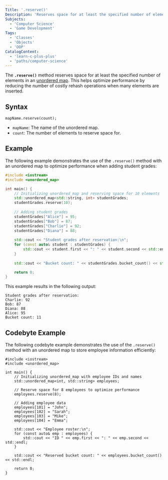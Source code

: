 ```yaml
---
Title: '.reserve()'
Description: 'Reserves space for at least the specified number of elements in an unordered map.'
Subjects:
  - 'Computer Science'
  - 'Game Development'
Tags:
  - 'Classes'
  - 'Objects'
  - 'OOP'
CatalogContent:
  - 'learn-c-plus-plus'
  - 'paths/computer-science'
---
```


The **`.reserve()`** method reserves space for at least the specified number of elements in an [unordered map](https://www.codecademy.com/resources/docs/cpp/unordered-map). This helps optimize performance by reducing the number of costly rehash operations when many elements are inserted.

## Syntax

```pseudo
mapName.reserve(count);
```

- `mapName`: The name of the unordered map.
- `count`: The number of elements to reserve space for.

## Example

The following example demonstrates the use of the `.reserve()` method with an unordered map to optimize performance when adding student grades:

```cpp
#include <iostream>
#include <unordered_map>

int main() {
    // Initializing unordered_map and reserving space for 10 elements
    std::unordered_map<std::string, int> studentGrades;
    studentGrades.reserve(10);
    
    // Adding student grades
    studentGrades["Alice"] = 95;
    studentGrades["Bob"] = 87;
    studentGrades["Charlie"] = 92;
    studentGrades["Diana"] = 88;
    
    std::cout << "Student grades after reservation:\n";
    for (const auto& student : studentGrades) {
        std::cout << student.first << ": " << student.second << std::endl;
    }
    
    std::cout << "Bucket count: " << studentGrades.bucket_count() << std::endl;

    return 0;
}
```

This example results in the following output:

```shell
Student grades after reservation:
Charlie: 92
Bob: 87
Diana: 88
Alice: 95
Bucket count: 11
```

## Codebyte Example

The following codebyte example demonstrates the use of the `.reserve()` method with an unordered map to store employee information efficiently:

```codebyte/cpp
#include <iostream>
#include <unordered_map>

int main() {
    // Initializing unordered_map with employee IDs and names
    std::unordered_map<int, std::string> employees;
    
    // Reserve space for 8 employees to optimize performance
    employees.reserve(8);
    
    // Adding employee data
    employees[101] = "John";
    employees[102] = "Sarah";
    employees[103] = "Mike";
    employees[104] = "Emma";
    
    std::cout << "Employee roster:\n";
    for (const auto& emp : employees) {
        std::cout << "ID " << emp.first << ": " << emp.second << std::endl;
    }
    
    std::cout << "Reserved bucket count: " << employees.bucket_count() << std::endl;

    return 0;
}
```